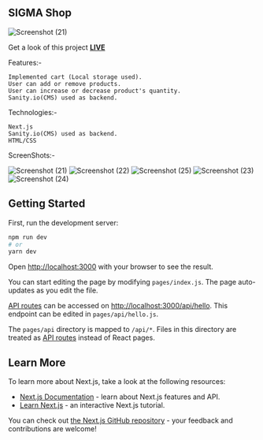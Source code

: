 ## SIGMA Shop

![Screenshot (21)](https://user-images.githubusercontent.com/73430123/198819145-1f82b2d4-991e-4015-a76c-9e78b9ef6a58.png)

Get a look of this project [**LIVE**](https://sigma-shop.vercel.app/)

Features:- 
```
Implemented cart (Local storage used).
User can add or remove products.
User can increase or decrease product's quantity.
Sanity.io(CMS) used as backend.
```
Technologies:- 
```
Next.js
Sanity.io(CMS) used as backend.
HTML/CSS
```

ScreenShots:-

![Screenshot (21)](https://user-images.githubusercontent.com/73430123/198819145-1f82b2d4-991e-4015-a76c-9e78b9ef6a58.png)
![Screenshot (22)](https://user-images.githubusercontent.com/73430123/198819225-f1e836ee-c34f-4a69-ab39-097f190ede41.png)
![Screenshot (25)](https://user-images.githubusercontent.com/73430123/198819275-7ec9525a-b566-4e7b-b12f-d81ca17131b5.png)
![Screenshot (23)](https://user-images.githubusercontent.com/73430123/198819230-9da49a26-0a74-477e-b57e-a5aed6b04a0f.png)
![Screenshot (24)](https://user-images.githubusercontent.com/73430123/198819233-9200930a-6958-49b7-9040-4916f056e0a4.png)

## Getting Started

First, run the development server:

```bash
npm run dev
# or
yarn dev
```

Open [http://localhost:3000](http://localhost:3000) with your browser to see the result.

You can start editing the page by modifying `pages/index.js`. The page auto-updates as you edit the file.

[API routes](https://nextjs.org/docs/api-routes/introduction) can be accessed on [http://localhost:3000/api/hello](http://localhost:3000/api/hello). This endpoint can be edited in `pages/api/hello.js`.

The `pages/api` directory is mapped to `/api/*`. Files in this directory are treated as [API routes](https://nextjs.org/docs/api-routes/introduction) instead of React pages.

## Learn More

To learn more about Next.js, take a look at the following resources:

- [Next.js Documentation](https://nextjs.org/docs) - learn about Next.js features and API.
- [Learn Next.js](https://nextjs.org/learn) - an interactive Next.js tutorial.

You can check out [the Next.js GitHub repository](https://github.com/vercel/next.js/) - your feedback and contributions are welcome!
